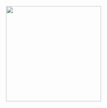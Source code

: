 

<p  align="center"><img height="250" src = "https://media.giphy.com/media/S5cNJUokTaBmdtBYe3/giphy.gif"></p>
<!--
**sanchitvj/sanchitvj** is a ✨ _special_ ✨ repository because its `README.md` (this file) appears on your GitHub profile.

Here are some ideas to get you started:

- 🔭 I’m currently working on ...
- 🌱 I’m currently learning ...
- 👯 I’m looking to collaborate on ...
- 🤔 I’m looking for help with ...
- 💬 Ask me about ...
- 📫 How to reach me: ...
- 😄 Pronouns: ...
- ⚡ Fun fact: ...
-->
